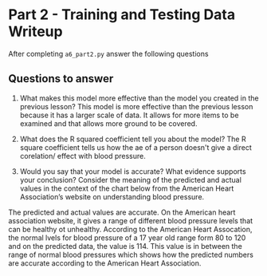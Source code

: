 # Part 2 - Training and Testing Data Writeup

After completing `a6_part2.py` answer the following questions

## Questions to answer

1. What makes this model more effective than the model you created in the previous lesson?
This model is more effective than the previous lesson because it has a larger scale of data. It allows for more items to be examined and that allows more ground to be covered.

2. What does the R squared coefficient tell you about the model?
The R square coefficient tells us how the ae of a person doesn't give a direct corelation/ effect with blood pressure.

3. Would you say that your model is accurate? What evidence supports your conclusion? Consider the meaning of the predicted and actual values in the context of the chart below from the American Heart Association’s website on understanding blood pressure.

The predicted and actual values are accurate. On the American heart association website, it gives a range of different blood pressure levels that can be healthy ot unhealthy. According to the American Heart Assocation, the normal lvels for blood pressure of a 17 year old range form 80 to 120 and on the predicted data, the value is 114. This value is in between the range of normal blood pressures which shows how the predicted numbers are accurate according to the American Heart Association.